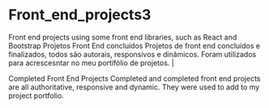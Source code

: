# Front_end_projects3
Front end projects using some front end libraries, such as React and Bootstrap
Projetos Front End concluídos Projetos de front end concluídos e finalizados, todos são autorais, responsivos e dinâmicos. Foram utilizados para acrescesntar no meu portifólio de projetos. |

Completed Front End Projects Completed and completed front end projects are all authoritative, responsive and dynamic. They were used to add to my project portfolio.
